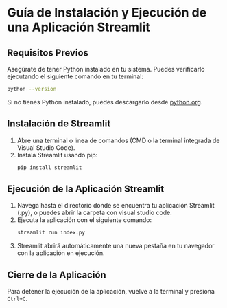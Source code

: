
# Guía de Instalación y Ejecución de una Aplicación Streamlit

## Requisitos Previos
Asegúrate de tener Python instalado en tu sistema. Puedes verificarlo ejecutando el siguiente comando en tu terminal:
```bash
python --version
```
Si no tienes Python instalado, puedes descargarlo desde [python.org](https://www.python.org/).

## Instalación de Streamlit
1. Abre una terminal o línea de comandos (CMD o la terminal integrada de Visual Studio Code).
2. Instala Streamlit usando pip:
    ```bash
    pip install streamlit
    ```

## Ejecución de la Aplicación Streamlit
1. Navega hasta el directorio donde se encuentra tu aplicación Streamlit (.py), o puedes abrir la carpeta con visual studio code.
2. Ejecuta la aplicación con el siguiente comando:
    ```bash
    streamlit run index.py
    ```
3. Streamlit abrirá automáticamente una nueva pestaña en tu navegador con la aplicación en ejecución.

## Cierre de la Aplicación
Para detener la ejecución de la aplicación, vuelve a la terminal y presiona `Ctrl+C`.


